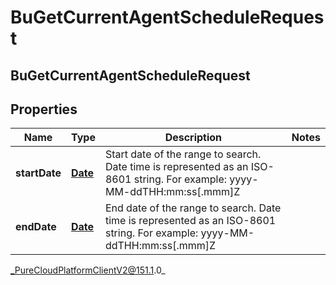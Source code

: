 # BuGetCurrentAgentScheduleRequest

## BuGetCurrentAgentScheduleRequest

## Properties

|Name | Type | Description | Notes|
|------------ | ------------- | ------------- | -------------|
| **startDate** | [**Date**](Date) | Start date of the range to search. Date time is represented as an ISO-8601 string. For example: yyyy-MM-ddTHH:mm:ss[.mmm]Z | |
| **endDate** | [**Date**](Date) | End date of the range to search. Date time is represented as an ISO-8601 string. For example: yyyy-MM-ddTHH:mm:ss[.mmm]Z | |



_PureCloudPlatformClientV2@151.1.0_

